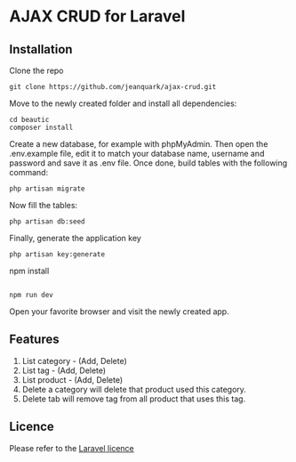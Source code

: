 # AJAX CRUD for Laravel 

## Installation

Clone the repo
```
git clone https://github.com/jeanquark/ajax-crud.git
```

Move to the newly created folder and install all dependencies:
```
cd beautic
composer install
```

Create a new database, for example with phpMyAdmin. Then open the .env.example file, edit it to match your database name, username and password and save it as .env file. Once done, build tables with the following command:
```
php artisan migrate
```

Now fill the tables:
```
php artisan db:seed
```

Finally, generate the application key 
```
php artisan key:generate
```

npm install
```

npm run dev
```

Open your favorite browser and visit the newly created app.

## Features
1. List category - (Add, Delete)
2. List tag - (Add, Delete)
3. List product - (Add, Delete)
4. Delete a category will delete that product used this category.
5. Delete tab will remove tag from all product that uses this tag.

## Licence

Please refer to the [Laravel licence](https://opensource.org/licenses/MIT)
